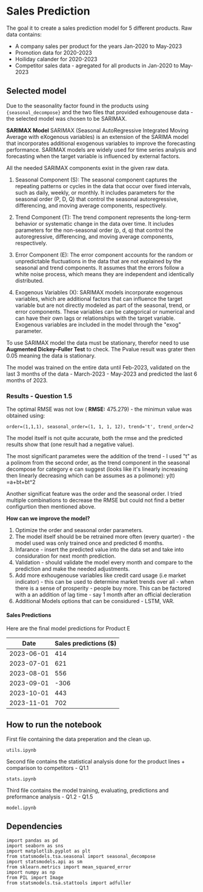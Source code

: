 # Sales Prediction

The goal it to create a sales prediction model for 5 different products.
Raw data contains:
* A company sales per product for the years Jan-2020 to May-2023
* Promotion data for 2020-2023
* Hoiliday calander for 2020-2023
* Competitor sales data - agregated for all products in Jan-2020 to May-2023

## Selected model
Due to the seasonality factor found in the products using `{seasonal_decompose}` and the two files that provided exhougenouse data - the selected model was chosen to be SARIMAX.

__SARIMAX Model__
SARIMAX (Seasonal AutoRegressive Integrated Moving Average with eXogenous variables) is an extension of the SARIMA model that incorporates additional exogenous variables to improve the forecasting performance. SARIMAX models are widely used for time series analysis and forecasting when the target variable is influenced by external factors.

All the needed SARIMAX components exist in the given raw data.

1. Seasonal Component (S): The seasonal component captures the repeating patterns or cycles in the data that occur over fixed intervals, such as daily, weekly, or monthly. It includes parameters for the seasonal order (P, D, Q) that control the seasonal autoregressive, differencing, and moving average components, respectively.

2. Trend Component (T): The trend component represents the long-term behavior or systematic change in the data over time. It includes parameters for the non-seasonal order (p, d, q) that control the autoregressive, differencing, and moving average components, respectively.

3. Error Component (E): The error component accounts for the random or unpredictable fluctuations in the data that are not explained by the seasonal and trend components. It assumes that the errors follow a white noise process, which means they are independent and identically distributed.

4. Exogenous Variables (X): SARIMAX models incorporate exogenous variables, which are additional factors that can influence the target variable but are not directly modeled as part of the seasonal, trend, or error components. These variables can be categorical or numerical and can have their own lags or relationships with the target variable. Exogenous variables are included in the model through the "exog" parameter.

To use SARIMAX model the data must be stationary, therefor need to use **Augmented Dickey–Fuller Test** to check. The Pvalue result was grater then 0.05 meaning the data is stationary.

The model was trained on the entire data until Feb-2023, validated on the last 3 months of the data - March-2023 - May-2023 and predicted the last 6 months of 2023.

### Results - Question 1.5

The optimal RMSE was not low ( **RMSE:** 475.279) - the minimun value was obtained using:
```
order=(1,1,1), seasonal_order=(1, 1, 1, 12), trend='t', trend_order=2
```

The model itself is not quite accurate, both the rmse and the predicted results show that (one result had a negative value).

The most significant parametes were the addition of the trend - I used "t" as a polinom from the second order, as the trend component in the seasonal decompose for category e can suggest (looks like it's linearly increasing then linearly decreasing which can be assumes as a polimone):
y(t) =a+bt+bt^2

Another significat feature was the order and the seasonal order. I tried multiple combinations to decrease the RMSE but could not find a better configurtion then mentioned above.

**How can we improve the model?**
1. Optimize the order and seasonal order parameters.
2. The model itself should be be retrained more often (every quarter) - the model used was only trained once and predicted 6 months.
3. Infarance - insert the predicted value into the data set and take into considuration for next month prediction.
4. Validation - should validate the model every month and compare to the prediction and make the needed adjustments.
5. Add more exhougenouse variables like credit card usage (i.e market indicator) - this can be used to determine market trends over all - when there is a sense of prosperity - people buy more. This can be factored with a an addition of lag time - say 1 month after an official decleration
6. Additional Models options that can be considured - LSTM, VAR.

#### Sales Predictions

Here are the final model predictions for Product E

| Date | Sales predictions ($) |
| ------ | ------ |
| 2023-06-01 |	414 |
| 2023-07-01 |	621 |
| 2023-08-01 |	556 | 
| 2023-09-01 |	-306 |
| 2023-10-01 |	443 |
| 2023-11-01 |	702 |



## How to run the notebook
First file containing the data preperation and the clean up.

```
utils.ipynb
```

Second file contains the statistical analysis done for the product lines + comparison to competitors - Q1.1

```
stats.ipynb
```

Third file contains the model training, evaluating, predictions and preformance analysis - Q1.2 - Q1.5

```
model.ipynb
```

## Dependencies 
```
import pandas as pd
import seaborn as sns
import matplotlib.pyplot as plt
from statsmodels.tsa.seasonal import seasonal_decompose
import statsmodels.api as sm
from sklearn.metrics import mean_squared_error
import numpy as np
from PIL import Image
from statsmodels.tsa.stattools import adfuller
```
